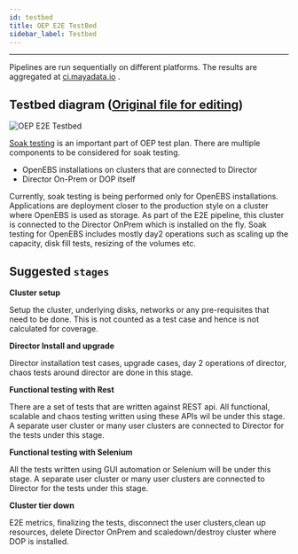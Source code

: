 ```yaml
---
id: testbed
title: OEP E2E TestBed
sidebar_label: Testbed
---
```

------



Pipelines are run sequentially on different platforms. The results are aggregated at  <a href="https://ci.mayadata.io/" target="_blank">ci.mayadata.io</a> .



## Testbed diagram ([Original file for editing](https://docs.google.com/drawings/d/1zVjph5xAyXNuQm81wv43NaH-WSaH1hIiqyNYot2oTOQ/edit?usp=sharing))

![OEP E2E Testbed](https://docs.google.com/drawings/d/e/2PACX-1vQqAMcNPh8ryFFy2IUz6S4Dl_0ZIoJGL1a1d87bbAMfLF9w4kHrMbEuHGQRHjy1xRu7LBgnhhcdq5rG/pub?w=960&h=720)

[Soak testing](https://en.wikipedia.org/wiki/Soak_testing) is an important part of OEP test plan. There are multiple components to be considered for soak testing. 

- OpenEBS installations on clusters that are connected to Director
- Director On-Prem or DOP itself

Currently, soak testing is being performed only for OpenEBS installations. Applications are deployment closer to the production style on a cluster where OpenEBS is used as storage. As part of the E2E pipeline, this cluster is connected to the Director OnPrem which is installed on the fly. Soak testing for OpenEBS includes mostly day2 operations such as scaling up the capacity, disk fill tests, resizing of the volumes etc.



## Suggested `stages` 

**Cluster setup**

Setup the cluster, underlying disks, networks or any pre-requisites that need to be done. This is not counted as a test case and hence is not calculated for coverage.

**Director Install and upgrade**

Director installation test cases, upgrade cases, day 2 operations of director, chaos tests around director are done in this stage.

**Functional testing with Rest**

There are a set of tests that are written against REST api. All functional, scalable and chaos testing written using these APIs wil be under this stage. A separate user cluster or many user clusters are connected to Director for the tests under this stage.

**Functional testing with Selenium**

All the tests written using GUI automation or Selenium will be under this stage. A separate user cluster or many user clusters are connected to Director for the tests under this stage.

**Cluster tier down**

E2E metrics, finalizing the tests, disconnect the user clusters,clean up resources, delete Director OnPrem and scaledown/destroy cluster where DOP is installed.

